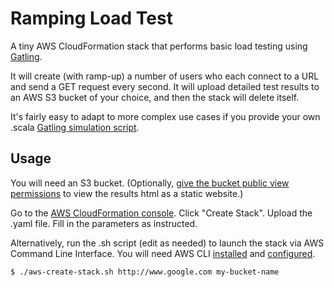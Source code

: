 # Ramping Load Test

A tiny AWS CloudFormation stack that performs basic load testing using [Gatling](https://gatling.io/).

It will create (with ramp-up) a number of users who each connect to a URL and send a GET request every second. It will upload detailed test results to an AWS S3 bucket of your choice, and then the stack will delete itself.

It's fairly easy to adapt to more complex use cases if you provide your own .scala [Gatling simulation script](https://gatling.io/documentation/).

## Usage

You will need an S3 bucket. (Optionally, [give the bucket public view permissions](https://docs.aws.amazon.com/AmazonS3/latest/dev/WebsiteAccessPermissionsReqd.html) to view the results html as a static website.)

Go to the [AWS CloudFormation console](https://eu-central-1.console.aws.amazon.com/cloudformation/home). Click "Create Stack". Upload the .yaml file. Fill in the parameters as instructed.

Alternatively, run the .sh script (edit as needed) to launch the stack via AWS Command Line Interface. You will need AWS CLI [installed](https://docs.aws.amazon.com/cli/latest/userguide/installing.html) and [configured](https://docs.aws.amazon.com/cli/latest/userguide/cli-chap-getting-started.html).

    $ ./aws-create-stack.sh http://www.google.com my-bucket-name
